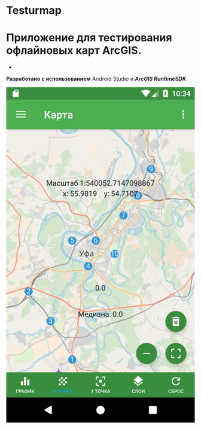 # Testurmap

# Приложение для тестирования офлайновых карт ArcGIS.
-
**Разработано с использованием** Android Studio и ***ArcGIS RuntimeSDK***

![Иллюстрация к проекту](https://github.com/hwizlan/Res/blob/master/Testurmap/Scr2.jpg)

